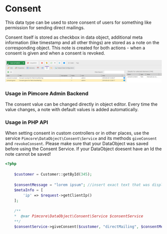 # Consent

This data type can be used to store consent of users for something like permission for sending direct mailings.

Consent itself is stored as checkbox in data object, additional meta information (like timestamp and all other things) 
are stored as a note on the corresponding object. This note is created for both actions - when a consent is given and 
when a consent is revoked. 

![Data Type Consent](../../../img/classes-datatypes-consent.jpg)


### Usage in Pimcore Admin Backend
The consent value can be changed directly in object editor. Every time the value changes, a note with default values
is added automatically.

### Usage in PHP API
When setting consent in custom controllers or in other places, use the service `Pimcore\DataObject\Consent\Service` 
and its methods `giveConsent` and `revokeConsent`. Please make sure that your DataObject was saved before using the Consent Service. If your DataObject doesent have an Id the note cannot be saved!


```php
<?php 

    $customer = Customer::getById(345);

    $consentMessage = "lorem ipsum"; //insert exact text that was displayed to the user
    $metaInfo = [
        'ip' => $request->getClientIp()
    ]; 
    
    /**
    *  @var Pimcore\DataObject\Consent\Service $consentService
    **/
    $consentService->giveConsent($customer, "directMailing", $consentMessage, $metaInfo);
``` 


